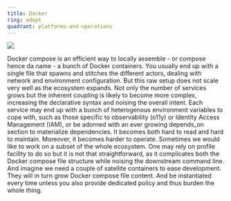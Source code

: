 ```yaml
---
title: Docker
ring: adopt
quadrant: platforms-and-operations
---
```


[![](https://img.shields.io/badge/weave_at_the_compose_stage-0c7cba?logo=gitbook&logoColor=000&style=flat)](https://archicionado.com/p/weave-at-the-compose-stage/)

Docker compose is an efficient way to locally assemble - or compose hence da name - a bunch of Docker containers. You usually end up with a single file that spawns and stitches the different actors, dealing with network and environment configuration. But this raw setup does not scale very well as the ecosystem expands. Not only the number of services grows but the inherent coupling is likely to become more complex, increasing the declarative syntax and noising the overall intent. Each service may end up with a bunch of heterogenous environment variables to cope with, such as those specific to observability (o11y) or Identity Access Management (IAM), or be adorned with an ever growing depends_on section to materialize dependencies. It becomes both hard to read and hard to maintain. Moreover, it becomes harder to operate. Sometimes we would like to work on a subset of the whole ecosystem. One may rely on profile facility to do so but it is not that straightforward, as it complicates both the Docker compose file structure while noising the downstream command line. And imagine we need a couple of satellite containers to ease development. They will in turn grow Docker compose file content. And be instantiated every time unless you also provide dedicated policy and thus burden the whole thing.